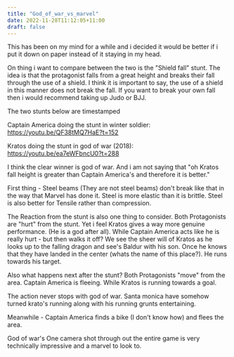 ```yaml
---
title: "God_of_war_vs_marvel"
date: 2022-11-28T11:12:05+11:00
draft: false 
---
```

This has been on my mind for a while and i decided it would be better if i put it down on paper instead of it staying in my head.

On thing i want to compare between the two is the "Shield fall" stunt. 
The idea is that the protagonist falls from a great height and breaks their fall through the use of a shield. 
I think it is important to say, the use of a shield in this manner does not break the fall. If you want to break your own fall then i would recommend taking up Judo or BJJ.

The two stunts below are timestamped

Captain America doing the stunt in winter soldier: https://youtu.be/QF38tMQ7HaE?t=152

Kratos doing the stunt in god of war (2018): https://youtu.be/ea7eWFbncU0?t=288

I think the clear winner is god of war. And i am not saying that "oh Kratos fall height is greater than Captain America's and therefore it is better."

First thing - Steel beams (They are not steel beams) don't break like that in the way that Marvel has done it. Steel is more elastic than it is brittle. Steel is also better for Tensile rather than compression.

The Reaction from the stunt is also one thing to consider. Both Protagonists are "hurt" from the stunt. Yet i feel Kratos gives a way more genuine performance.
(He is a god after all). While Captain America acts like he is really hurt - but then walks it off? 
We see the sheer will of Kratos as he looks up to the falling dragon and see's Baldur with his son. Once he knows that they have landed in the center (whats the name of this place?).
He runs towards his target. 

Also what happens next after the stunt? Both Protagonists "move" from the area. Captain America is fleeing. While Kratos is running towards a goal. 

The action never stops with god of war. Santa monica have somehow turned krato's running along with his running grunts entertaining. 

Meanwhile - Captain America finds a bike (I don't know how) and flees the area.

God of war's One camera shot through out the entire game is very technically impressive and a marvel to look to. 
